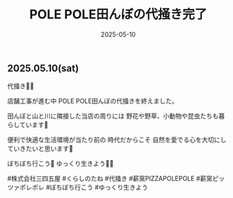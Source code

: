 ﻿---
title: 'POLE POLE田んぼの代掻き完了'
date: '2025-05-10'
image: '/images/代かき.png'
description: '代掻き🚜➿...詳細を表示'
lang: 'ja'
tags: ['農業・田んぼ']
---

## 2025.05.10(sat)

代掻き🚜➿

店舗工事が進む中
POLE POLE田んぼの代掻きを終えました。

田んぼと山と川に隣接した当店の周りには
野花や野草、小動物や昆虫たちも暮らしています🐞

便利で快適な生活環境が当たり前の
時代だからこそ
自然を愛でる心を大切にしていきたいと思います💚

ぼちぼち行こう👣
ゆっくり生きよう🐌➿

#株式会社三四五屋 #くらしのたね #代掻き #薪窯PIZZAPOLEPOLE #薪窯ピッツァポレポレ #ぼちぼち行こう #ゆっくり生きよう
